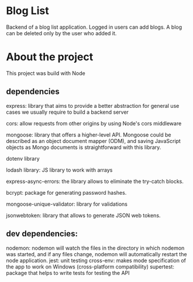 # Blog List
Backend of a blog list application. Logged in users can add blogs. A blog can be deleted only by the user who added it.

# About the project
This project was build with Node

## dependencies
express:  library that aims to provide a better abstraction for general use cases we usually require to build a backend server

cors: allow requests from other origins by using Node's cors middleware

mongoose: library that offers a higher-level API. Mongoose could be described as an object document mapper (ODM), and saving JavaScript objects as Mongo documents is straightforward with this library.

dotenv library

lodash library: JS library to work with arrays 

express-async-errors: the library allows to eliminate the try-catch blocks.

bcrypt: package for generating password hashes.

mongoose-unique-validator: library for validations

jsonwebtoken:  library that allows to generate JSON web tokens.


## dev dependencies: 
nodemon: nodemon will watch the files in the directory in which nodemon was started, and if any files change, nodemon will automatically restart the node application.
jest: unit testing
cross-env: makes mode specification of the app to work on Windows (cross-platform compatibility)
supertest: package that helps to write tests for testing the API